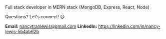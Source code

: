 Full stack developer in MERN stack (MongoDB, Express, React, Node)

Questions? Let's connect! :smiley:

**Email:** nancytranlewis@gmail.com
**LinkedIn:** https://linkedin.com/in/nancy-lewis-5b4ab62b
